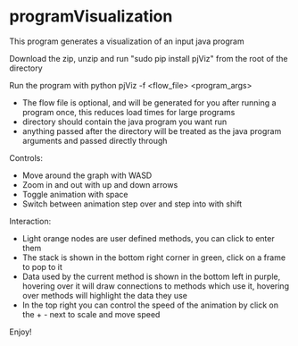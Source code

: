 # programVisualization

This program generates a visualization of an input java program

Download the zip, unzip and run "sudo pip install pjViz" from the root of the directory

Run the program with python pjViz -f <flow_file> <directory> <program_args>
  * The flow file is optional, and will be generated for you after running a program once, this reduces load times for large programs
  * directory should contain the java program you want run
  * anything passed after the directory will be treated as the java program arguments and passed directly through

Controls:
  * Move around the graph with WASD
  * Zoom in and out with up and down arrows
  * Toggle animation with space
  * Switch between animation step over and step into with shift
  
Interaction:
  * Light orange nodes are user defined methods, you can click to enter them
  * The stack is shown in the bottom right corner in green, click on a frame to pop to it
  * Data used by the current method is shown in the bottom left in purple, hovering over it will draw connections to methods which use it, hovering over methods will highlight the data they use
  * In the top right you can control the speed of the animation by click on the + - next to scale and move speed
  
Enjoy!

